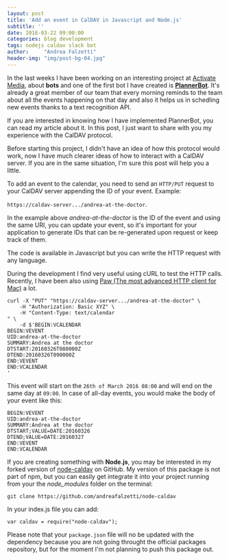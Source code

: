 ```yaml
---
layout: post
title: 'Add an event in CalDAV in Javascript and Node.js'
subtitle: ''
date: 2016-03-22 09:00:00
categories: blog development
tags: nodejs caldav slack bot
author:     "Andrea Falzetti"
header-img: "img/post-bg-04.jpg"
---
```


In the last weeks I have been working on an interesting project at [Activate Media](http://activatemedia.co.uk), about **bots** and one of the first bot I have created is **[PlannerBot](https://github.com/ActivateMedia/planner-server)**. It's already a great member of our team that every morning reminds to the team about all the events happening on that day and also it helps us in schedling new events thanks to a text recognition API.

If you are interested in knowing how I have implemented PlannerBot, you can read my article about it. In this post, I just want to share with you my experience with the CalDAV protocol.

Before starting this project, I didn't have an idea of how this protocol would work, now I have much clearer ideas of how to interact with a CalDAV server. If you are in the same situation, I'm sure this post will help you a little.

To add an event to the calendar, you need to send an `HTTP/PUT` request to your CalDAV server appending the ID of your event. Example:

`https://caldav-server.../andrea-at-the-doctor`.

In the example above *andrea-at-the-doctor* is the ID of the event and using the same URI, you can update your event, so it's important for your application to generate IDs that can be re-generated upon request or keep track of them.

The code is available in Javascript but you can write the HTTP request with any language.
<script src="https://gist.github.com/andreafalzetti/de1c0825b36940be5c75.js"></script>

During the development I find very useful using cURL to test the HTTP calls. Recently, I have been also using [Paw (The most advanced HTTP client for Mac)](https://luckymarmot.com/paw) a lot.


    curl -X "PUT" "https://caldav-server.../andrea-at-the-doctor" \
    	-H "Authorization: Basic XYZ" \
    	-H "Content-Type: text/calendar
    " \
    	-d $'BEGIN:VCALENDAR
    BEGIN:VEVENT
    UID:andrea-at-the-doctor
    SUMMARY:Andrea at the doctor
    DTSTART:20160326T080000Z
    DTEND:20160326T090000Z
    END:VEVENT
    END:VCALENDAR
    '

This event will start on the `26th of March 2016 08:00` and will end on the same day at `09:00`. In case of all-day events, you would make the body of your event like this:

    BEGIN:VEVENT
    UID:andrea-at-the-doctor
    SUMMARY:Andrea at the doctor
    DTSTART;VALUE=DATE:20160326
    DTEND;VALUE=DATE:20160327
    END:VEVENT
    END:VCALENDAR


If you are creating something with **Node.js**, you may be interested in my forked version of [node-caldav](https://github.com/andreafalzetti/node-caldav) on GitHub. My version of this package is not part of npm, but you can easily get integrate it into your project running from your the _node_modules_ folder on the terminal:

`git clone https://github.com/andreafalzetti/node-caldav`

In your index.js file you can add:

`var caldav = require("node-caldav");`

Please note that your `package.json` file will no be updated with the dependency because you are not going throught the official packages repository, but for the moment I'm not planning to push this package out.